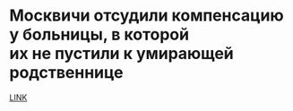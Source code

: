 # Москвичи отсудили компенсацию у больницы, в которой их не пустили к умирающей родственнице 



[LINK](https://varlamov.ru/3224778.html)